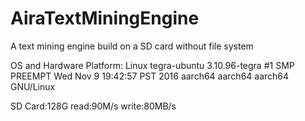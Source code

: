 # AiraTextMiningEngine
A text mining engine build on a SD card without file system


OS and Hardware Platform: Linux tegra-ubuntu 3.10.96-tegra #1 SMP PREEMPT Wed Nov 9 19:42:57 PST 2016 aarch64 aarch64 aarch64 GNU/Linux

SD Card:128G read:90M/s write:80MB/s
